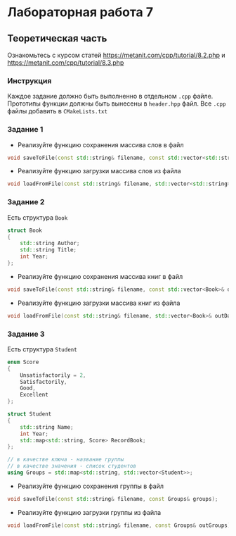 # Лабораторная работа 7

## Теоретическая часть
Ознакомьтесь с курсом статей https://metanit.com/cpp/tutorial/8.2.php и https://metanit.com/cpp/tutorial/8.3.php


### Инструкция
Каждое задание должно быть выполненно в отдельном `.cpp` файле.
Прототипы функции должны быть вынесены в `header.hpp` файл.
Все `.cpp` файлы добавить в `CMakeLists.txt`

### Задание 1
* Реализуйте функцию сохранения массива слов в файл
```cpp
void saveToFile(const std::string& filename, const std::vector<std::string>& data);
```

* Реализуйте функцию загрузки массива слов из файла
```cpp
void loadFromFile(const std::string& filename, std::vector<std::string>& outData);
```

### Задание 2
Есть структура `Book`
```cpp
struct Book
{
    std::string Author;
    std::string Title;
    int Year;
};
```

* Реализуйте функцию сохранения массива книг в файл
```cpp
void saveToFile(const std::string& filename, const std::vector<Book>& data);
```

* Реализуйте функцию загрузки массива книг из файла
```cpp
void loadFromFile(const std::string& filename, std::vector<Book>& outData);
```

### Задание 3
Есть структура `Student`
```cpp
enum Score
{
    Unsatisfactorily = 2,
    Satisfactorily,
    Good,
    Excellent
};

struct Student
{
    std::string Name;
    int Year;
    std::map<std::string, Score> RecordBook;
};

// в качестве ключа - название группы
// в качестве значения - список студентов
using Groups = std::map<std::string, std::vector<Student>>;
```

* Реализуйте функцию сохранения группы в файл
```cpp
void saveToFile(const std::string& filename, const Groups& groups);
```

* Реализуйте функцию загрузки группы из файла
```cpp
void loadFromFile(const std::string& filename, const Groups& outGroups);
```
